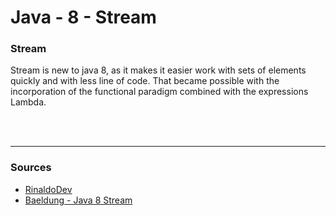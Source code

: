 # Java - 8 - Stream

### Stream

<p>
Stream is new to java 8, as it makes it easier work with sets of elements quickly and with less line of code. That became possible with the incorporation of the functional paradigm combined with the expressions Lambda.
</p>

<br/>
<br/>
 


  <!--
  <table>
     <tr>
        <td><img src="https://techvidvan.com/tutorials/wp-content/uploads/sites/2/2020/06/Features-of-Java-tv.jpg" alt="image host"/></td>
      </tr>
      <tr>
        <td><a href="https://imgbox.com/sLdvRFiE" target="_blank"><img src="https://images2.imgbox.com/0f/73/sLdvRFiE_o.png" alt="image host"/></td>
      </tr>
</table>
-->






<hr>


### Sources

<ul>
  <li>
     <a href="https://www.youtube.com/watch?v=bTlS_BdS41w&t=1s">RinaldoDev</a>
  </li>
 <li>
     <a href="https://www.baeldung.com/java-8-streams">Baeldung - Java 8 Stream</a>
  </li>
</ul>
